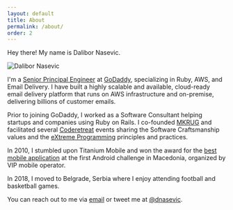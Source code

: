 ```yaml
---
layout: default
title: About
permalink: /about/
order: 2
---
```


Hey there! My name is Dalibor Nasevic.

<img alt="Dalibor Nasevic" src="/assets/dalibor.nasevic.photo.jpg" title="Dalibor Nasevic">

I'm a <a href="https://www.linkedin.com/in/dalibornasevic" target="_blank" title="My LinkedIn profile">Senior Principal Engineer</a> at <a href="https://www.godaddy.com" target="_blank">GoDaddy</a>, specializing in Ruby, AWS, and Email Delivery. I have built a highly scalable and available, cloud-ready email delivery platform that runs on AWS infrastructure and on-premise, delivering billions of customer emails.

Prior to joining GoDaddy, I worked as a Software Consultant helping startups and companies using Ruby on Rails. I co-founded <a href="/posts/6-announcing-macedonian-ruby-user-group-mkrug">MKRUG</a> and facilitated several <a href="/posts/74-notes-from-global-day-of-coderetreat-2016-in-skopje">Coderetreat</a> events sharing the Software Craftsmanship values and the <a href="/posts/23-extreme-programming-wisdom">eXtreme Programming</a> principles and practices.

In 2010, I stumbled upon Titanium Mobile and won the award for the <a href="/posts/15-vip-android-challenge-grand-prix-with-popravimk">best mobile application</a> at the first Android challenge in Macedonia, organized by VIP mobile operator.

In 2018, I moved to Belgrade, Serbia where I enjoy attending football and basketball games.

You can reach out to me via <a href="mailto:dalibor.nasevic@gmail.com" title="Email">email</a> or tweet me at <a href="https://twitter.com/dnasevic" title="Twitter" target="_blank">@dnasevic</a>.
